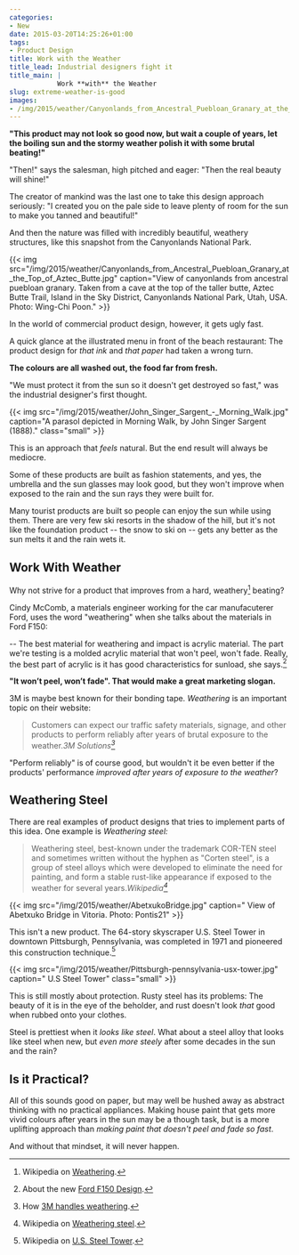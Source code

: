 ```yaml
---
categories:
- New
date: 2015-03-20T14:25:26+01:00
tags:
- Product Design
title: Work with the Weather
title_lead: Industrial designers fight it
title_main: |
            Work **with** the Weather
slug: extreme-weather-is-good
images:
- /img/2015/weather/Canyonlands_from_Ancestral_Puebloan_Granary_at_the_Top_of_Aztec_Butte.jpg
---
```



**"This product may not look so good now, but wait a couple of years, let the boiling sun and the stormy weather polish it with some brutal beating!"**

"Then!" says the salesman, high pitched and eager: "Then the real beauty will shine!"
 
The creator of mankind was the last one to take this design approach seriously: "I created you on the pale side to leave plenty of room for the sun to make you tanned and beautiful!"
<!--more-->

And then the nature was filled with incredibly beautiful, weathery structures, like this snapshot from the Canyonlands National Park.

{{< img src="/img/2015/weather/Canyonlands_from_Ancestral_Puebloan_Granary_at_the_Top_of_Aztec_Butte.jpg" caption="View of canyonlands from ancestral puebloan granary. Taken from a cave at the top of the taller butte, Aztec Butte Trail, Island in the Sky District, Canyonlands National Park, Utah, USA. Photo: Wing-Chi Poon." >}}

In the world of commercial product design, however, it gets ugly fast.

A quick glance at the illustrated menu in front of the beach restaurant: The product design for *that ink* and *that paper* had taken a wrong turn.

**The colours are all washed out, the food far from fresh.**
	
"We must protect it from the sun so it doesn't get destroyed so fast," was the industrial designer's first thought.

{{< img src="/img/2015/weather/John_Singer_Sargent_-_Morning_Walk.jpg" caption="A parasol depicted in Morning Walk, by John Singer Sargent (1888)." class="small" >}}

This is an approach that *feels* natural. But the end result will always be mediocre. 

Some of these products are built as fashion statements, and yes, the umbrella and the sun glasses may look good, but they won't improve when exposed to the rain and the sun rays they were built for.

Many tourist products are built so people can enjoy the sun while using them. There are very few ski resorts in the shadow of the hill, but it's not like the foundation product -- the snow to ski on -- gets any better as the sun melts it and the rain wets it. 

## Work With Weather

Why not strive for a product that improves from a hard, weathery[^weathering] beating?
 
Cindy McComb, a materials engineer working for the car manufacuterer Ford, uses the word "weathering" when she talks about the materials in Ford F150:

-- The best material for weathering and impact is acrylic material. The part we're testing is a molded acrylic material that won't peel, won't fade. Really, the best part of acrylic is it has good characteristics for sunload, she says.[^fordf150] 

**"It won’t peel, won’t fade". That would make a great marketing slogan.**

3M is maybe best known for their bonding tape. _Weathering_ is an important topic on their website:

>Customers can expect our traffic safety materials, signage, and other products to perform reliably after years of brutal exposure to the weather.<cite>3M Solutions[^3mweathering]</cite>

"Perform reliably" is of course good, but wouldn't it be even better if the products' performance *improved after years of exposure to the weather*?

## Weathering Steel

There are real examples of product designs that tries to implement parts of this idea. One example is *Weathering steel:*

>Weathering steel, best-known under the trademark COR-TEN steel and sometimes written without the hyphen as "Corten steel", is a group of steel alloys which were developed to eliminate the need for painting, and form a stable rust-like appearance if exposed to the weather for several years.<cite>Wikipedia[^weatheringsteel]</cite>

{{< img src="/img/2015/weather/AbetxukoBridge.jpg" caption=" View of Abetxuko Bridge in Vitoria. Photo: Pontis21" >}}

This isn't a new product. The 64-story skyscraper U.S. Steel Tower in downtown Pittsburgh, Pennsylvania, was completed in 1971 and pioneered this construction technique.[^steeltower]

{{< img src="/img/2015/weather/Pittsburgh-pennsylvania-usx-tower.jpg" caption=" U.S Steel Tower" class="small" >}}

This is still mostly about protection. Rusty steel has its problems: The beauty of it is in the eye of the beholder, and rust doesn't look *that* good when rubbed onto your clothes. 

Steel is prettiest when it *looks like steel*. What about a steel alloy that looks like steel when new, but *even more steely* after some decades in the sun and the rain?

## Is it Practical?

All of this sounds good on paper, but may well be hushed away as abstract thinking with no practical appliances. Making house paint that gets more vivid colours after years in the sun may be a though task, but is a more uplifting approach than *making paint that doesn't peel and fade so fast*.

And without that mindset, it will never happen.

[^weathering]: Wikipedia on [Weathering](https://en.wikipedia.org/wiki/Weathering).
[^3mweathering]: How [3M handles weathering](http://solutions.3m.com/innovation/en_US/technologies/accelerated-weathering).
[^fordf150]: About the new [Ford F150 Design](http://www.mlive.com/auto/index.ssf/2014/09/sunproof_new_ford_f-150_design.html).
[^steeltower]: Wikipedia on [U.S. Steel Tower](https://en.wikipedia.org/wiki/U.S._Steel_Tower).
[^weatheringsteel]: Wikipedia on [Weathering steel](https://en.wikipedia.org/wiki/Weathering_steel).

